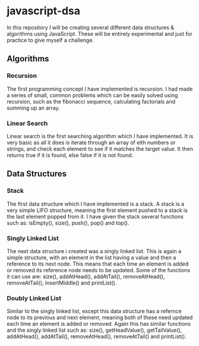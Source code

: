 # javascript-dsa

In this repository I will be creating several different data structures & algorithms using JavaScript. These will be entirely experimental and just for practice to give myself a challenge.

## Algorithms

### Recursion

The first programming concept I have implemented is recursion. I had made a series of small, common problems which can be easily solved using recursion, such as the fibonacci sequence, calculating factorials and summing up an array.

### Linear Search

Linear search is the first searching algorithm which I have implemented. It is very basic as all it does is iterate through an array of eith numbers or strings, and check each element to see if it matches the target value. It then returns true if it is found, else false if it is not found.

## Data Structures

### Stack

The first data structure which I have implemented is a stack. A stack is a very simple LIFO structure, meaning the first element pushed to a stack is the last element popped from it. I have given the stack several functions such as: isEmpty(), size(), push(), pop() and top().

### Singly Linked List

The next data structure i created was a singly linked list. This is again a simple structure, with an element in the list having a value and then a reference to its next node. This means that each time an element is added or removed its reference node needs to be updated. Some of the functions it can use are: size(), addAtHead(), addAtTail(), removeAtHead(), removeAtTail(), insertMiddle() and printList().

### Doubly Linked List

Similar to the singly linked list, except this data structure has a refernce node to its previous and next element, meaning both of these need updated each time an element is added or removed. Again this has similar functions and the singly linked list such as: size(), getHeadValue(), getTailValue(), addAtHead(), addAtTail(), removeAtHead(), removeAtTail() and printList().